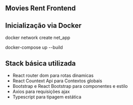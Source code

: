 ## Movies Rent Frontend

## Inicialização via Docker
docker network create net_app

docker-compose up --build

## Stack básica utilizada
 - React router dom para rotas dinamicas
 - React Countext Api para Contextos globais
 - Bootstrap e React Bootstrap para componentes e estilo
 - Axios para requisições ajax
 - Typescript para tipagem estática
